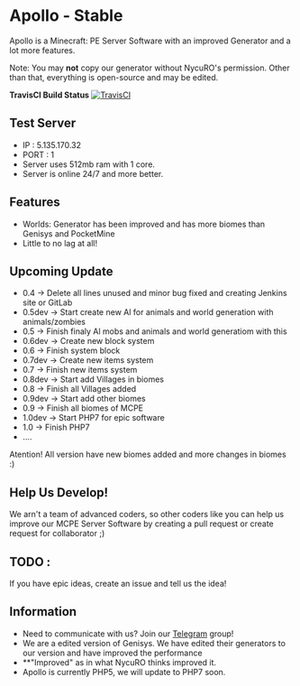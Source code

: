 # Apollo - Stable
Apollo is a Minecraft: PE Server Software with an improved Generator and a lot more features. 

Note: You may **not** copy our generator without NycuRO's permission. Other than that, everything is open-source and may be edited.

**TravisCI Build Status** [![TravisCI](https://travis-ci.org/NycuRO/Apollo.svg?branch=master)](https://travis-ci.org/NycuRO/Apollo "TravisCI Build Status")

## Test Server
- IP : 5.135.170.32
- PORT : 1
- Server uses 512mb ram with 1 core.
- Server is online 24/7 and more better.

## Features
- Worlds: Generator has been improved and has more biomes than Genisys and PocketMine
- Little to no lag at all!

## Upcoming Update
- 0.4 -> Delete all lines unused and minor bug fixed and creating Jenkins site or GitLab
- 0.5dev -> Start create new Al for animals and world generation with animals/zombies
- 0.5 -> Finish finaly Al mobs and animals and world generatiom with this
- 0.6dev -> Create new block system
- 0.6 -> Finish system block
- 0.7dev -> Create new items system
- 0.7 -> Finish new items system
- 0.8dev -> Start add Villages in biomes
- 0.8 -> Finish all Villages added
- 0.9dev -> Start add other biomes
- 0.9 -> Finish all biomes of MCPE
- 1.0dev -> Start PHP7 for epic software
- 1.0 -> Finish PHP7
- ....

Atention! All version have new biomes added and more changes in biomes :)

## Help Us Develop!
 We arn't a team of advanced coders, so other coders like you can help us improve our MCPE Server Software by creating a pull request or create request for collaborator ;)
 
## TODO :
 If you have epic ideas, create an issue and tell us the idea!
## Information

- Need to communicate with us? Join our [Telegram](https://telegram.me/joinchat/Ca8L9T9P01PtR1bOEwtxuw) group!
- We are a edited version of Genisys. We have edited their generators to our version and have improved the performance
 - **"Improved" as in what NycuRO thinks improved it.
- Apollo is currently PHP5, we will update to PHP7 soon.
